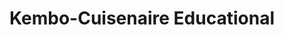 ---
title: "Kembo-Cuisenaire Educational"
url: /warriewood/kembo-cuisenaire-educational/
shop: toys
---